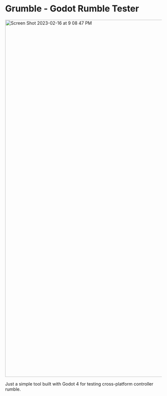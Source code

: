 # Grumble - Godot Rumble Tester

<img width="1150" alt="Screen Shot 2023-02-16 at 9 08 47 PM" src="https://user-images.githubusercontent.com/928367/219531448-e5a6b725-1de8-46ad-b0d9-fd003949343b.png">

Just a simple tool built with Godot 4 for testing cross-platform controller rumble.
